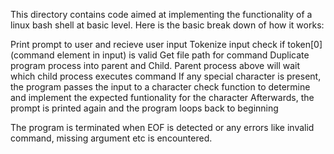 This directory contains code aimed at implementing the functionality of a linux bash shell at basic level. Here is the basic break down of how it works:

Print prompt to user and recieve user input
Tokenize input
check if token[0] (command element in input) is valid
Get file path for command
Duplicate program process into parent and Child.
Parent process above will wait which child process executes command
If any special character is present, the program passes the input to a character check function to determine and implement the expected funtionality for the character
Afterwards, the prompt is printed again and the program loops back to beginning

The program is terminated when EOF is detected or any errors like invalid command, missing argument etc is encountered.
